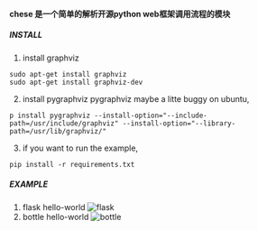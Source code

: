 #### chese 是一个简单的解析开源python web框架调用流程的模块

##### INSTALL
1. install graphviz
```
sudo apt-get install graphviz
sudo apt-get install graphviz-dev
```

2. install pygraphviz
pygraphviz maybe a litte buggy on ubuntu,
```
p install pygraphviz --install-option="--include-path=/usr/include/graphviz" --install-option="--library-path=/usr/lib/graphviz/"
```

3. if you want to run the example,
```
pip install -r requirements.txt
```

##### EXAMPLE
1. flask hello-world
![flask](!flask.png)
2. bottle hello-world
![bottle](!bottle.png)

